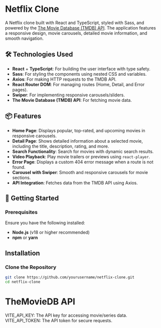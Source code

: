 # Netflix Clone

A Netflix clone built with React and TypeScript, styled with Sass, and powered by the [The Movie Database (TMDB) API](https://www.themoviedb.org/documentation/api). The application features a responsive design, movie carousels, detailed movie information, and smooth navigation.

## 🛠️ Technologies Used

- **React** + **TypeScript**: For building the user interface with type safety.
- **Sass**: For styling the components using nested CSS and variables.
- **Axios**: For making HTTP requests to the TMDB API.
- **React Router DOM**: For managing routes (Home, Detail, and Error pages).
- **Swiper**: For implementing responsive carousels/sliders.
- **The Movie Database (TMDB) API**: For fetching movie data.

## 📦 Features

- **Home Page**: Displays popular, top-rated, and upcoming movies in responsive carousels.
- **Detail Page**: Shows detailed information about a selected movie, including the title, description, rating, and more.
- **Search Functionality**: Search for movies with dynamic search results.
- **Video Playback**: Play movie trailers or previews using `react-player`.
- **Error Page**: Displays a custom 404 error message when a route is not found.
- **Carousel with Swiper**: Smooth and responsive carousels for movie sections.
- **API Integration**: Fetches data from the TMDB API using Axios.

## 🚀 Getting Started

### Prerequisites

Ensure you have the following installed:

- **Node.js** (v18 or higher recommended)
- **npm** or **yarn**

## Installation

### Clone the Repository

```bash
git clone https://github.com/yourusername/netflix-clone.git
cd netflix-clone
```

# TheMovieDB API

VITE_API_KEY: The API key for accessing movie/series data.
VITE_API_TOKEN: The API token for secure requests.
